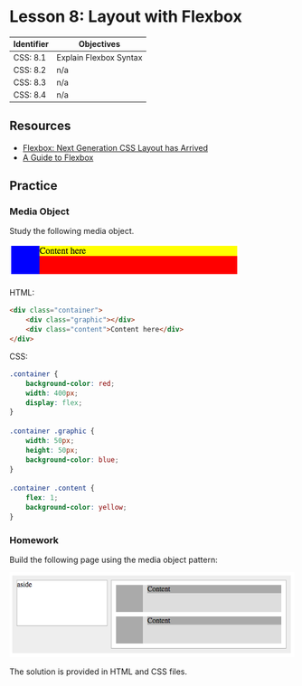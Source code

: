 # Lesson 8: Layout with Flexbox

Identifier   | Objectives
-------------|------------
CSS: 8.1     | Explain Flexbox Syntax
CSS: 8.2     | n/a
CSS: 8.3     | n/a
CSS: 8.4     | n/a


## Resources

- [Flexbox: Next Generation CSS Layout has Arrived](http://blog.teamtreehouse.com/flexbox-next-generation-css-layout-arrived)
- [A Guide to Flexbox](https://css-tricks.com/snippets/css/a-guide-to-flexbox/)

## Practice

### Media Object

Study the following media object.

![Media Object](media.png)

HTML:
```html
<div class="container">
	<div class="graphic"></div>
	<div class="content">Content here</div>
</div>
```

CSS:
```css
.container {
	background-color: red;
	width: 400px;
	display: flex;
}

.container .graphic {
	width: 50px;
	height: 50px;
	background-color: blue;
}

.container .content {
	flex: 1;
	background-color: yellow;
}
```

### Homework

Build the following page using the media object pattern:

![Screenshot](screenshot.png)

The solution is provided in HTML and CSS files.
